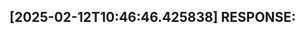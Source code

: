[2025-02-12T10:46:46.425838] RESPONSE:
--------------------------------------------------------------------------------

